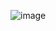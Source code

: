 ![image](https://user-images.githubusercontent.com/98817564/155696595-574a37ab-b78d-4506-88ca-b70d9ac0b715.png)

